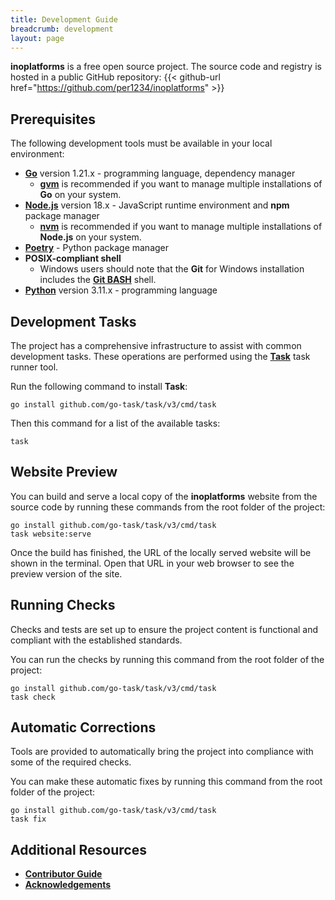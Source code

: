 ```yaml
---
title: Development Guide
breadcrumb: development
layout: page
---
```


<!-- Source: https://github.com/arduino/tooling-project-assets/blob/main/documentation-templates/contributor-guide/task/development.md -->

**inoplatforms** is a free open source project. The source code and registry is hosted in a public GitHub repository:
{{< github-url href="https://github.com/per1234/inoplatforms" >}}

## Prerequisites

The following development tools must be available in your local environment:

- [**Go**](https://go.dev/dl/) version 1.21.x - programming language, dependency manager
  - [**gvm**](https://github.com/moovweb/gvm#installing) is recommended if you want to manage multiple installations of **Go** on your system.
- [**Node.js**](https://nodejs.org/en/download) version 18.x - JavaScript runtime environment and **npm** package manager
  - [**nvm**](https://github.com/nvm-sh/nvm#installing-and-updating) is recommended if you want to manage multiple installations of **Node.js** on your system.
- [**Poetry**](https://python-poetry.org/docs/#installation) - Python package manager
- **POSIX-compliant shell**
  - Windows users should note that the **Git** for Windows installation includes the [**Git BASH**](https://gitforwindows.org/#bash) shell.
- [**Python**](https://www.python.org/downloads/) version 3.11.x - programming language

## Development Tasks

The project has a comprehensive infrastructure to assist with common development tasks. These operations are performed using the [**Task**](https://taskfile.dev/) task runner tool.

Run the following command to install **Task**:

```text
go install github.com/go-task/task/v3/cmd/task
```

Then this command for a list of the available tasks:

```text
task
```

## Website Preview

You can build and serve a local copy of the **inoplatforms** website from the source code by running these commands from the root folder of the project:

```text
go install github.com/go-task/task/v3/cmd/task
task website:serve
```

Once the build has finished, the URL of the locally served website will be shown in the terminal. Open that URL in your web browser to see the preview version of the site.

## Running Checks

Checks and tests are set up to ensure the project content is functional and compliant with the established standards.

You can run the checks by running this command from the root folder of the project:

```text
go install github.com/go-task/task/v3/cmd/task
task check
```

## Automatic Corrections

Tools are provided to automatically bring the project into compliance with some of the required checks.

You can make these automatic fixes by running this command from the root folder of the project:

```text
go install github.com/go-task/task/v3/cmd/task
task fix
```

## Additional Resources

- [**Contributor Guide**](/contributor-guide/)
- [**Acknowledgements**](https://github.com/per1234/inoplatforms/blob/main/docs/acknowledgments.md#acknowledgments)
